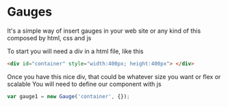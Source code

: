 # Gauges



It's a simple way of insert gauges in your web site or any kind of this composed by html, css and js

To start you will need a div in a html file, like this 

```html
<div id="container" style="width:400px; height:400px"> </div> 

```

Once you have this nice div, that could be whatever size you want or flex or scalable
You will need to define our component with js

```javascript
var gauge1 = new Gauge('container', {});
```
